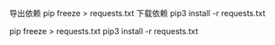 导出依赖
pip freeze > requests.txt
下载依赖
pip3 install -r requests.txt

pip freeze > requests.txt
pip3 install -r requests.txt